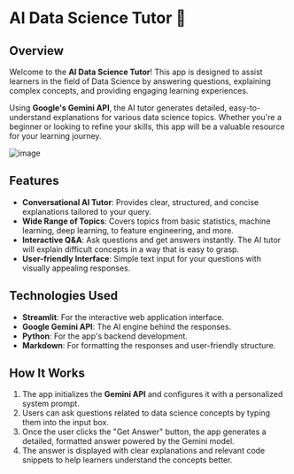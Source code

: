 # AI Data Science Tutor 🤖

## Overview

Welcome to the **AI Data Science Tutor**! This app is designed to assist learners in the field of Data Science by answering questions, explaining complex concepts, and providing engaging learning experiences.

Using **Google's Gemini API**, the AI tutor generates detailed, easy-to-understand explanations for various data science topics. Whether you're a beginner or looking to refine your skills, this app will be a valuable resource for your learning journey.

![image](https://github.com/user-attachments/assets/8b85336a-4d4b-4485-9241-1f7ac2eaee7a)


## Features

- **Conversational AI Tutor**: Provides clear, structured, and concise explanations tailored to your query.
- **Wide Range of Topics**: Covers topics from basic statistics, machine learning, deep learning, to feature engineering, and more.
- **Interactive Q&A**: Ask questions and get answers instantly. The AI tutor will explain difficult concepts in a way that is easy to grasp.
- **User-friendly Interface**: Simple text input for your questions with visually appealing responses.

## Technologies Used

- **Streamlit**: For the interactive web application interface.
- **Google Gemini API**: The AI engine behind the responses.
- **Python**: For the app's backend development.
- **Markdown**: For formatting the responses and user-friendly structure.

## How It Works

1. The app initializes the **Gemini API** and configures it with a personalized system prompt.
2. Users can ask questions related to data science concepts by typing them into the input box.
3. Once the user clicks the "Get Answer" button, the app generates a detailed, formatted answer powered by the Gemini model.
4. The answer is displayed with clear explanations and relevant code snippets to help learners understand the concepts better.


